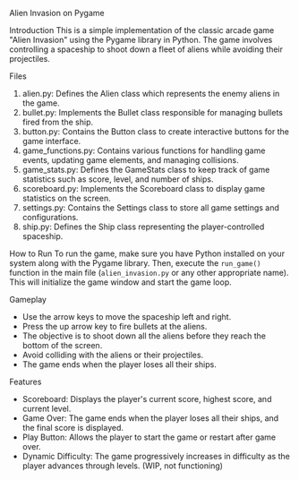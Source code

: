 Alien Invasion on Pygame

Introduction
This is a simple implementation of the classic arcade game "Alien Invasion" using the Pygame library in Python. The game involves controlling a spaceship to shoot down a fleet of aliens while avoiding their projectiles.

 Files
1. alien.py: Defines the Alien class which represents the enemy aliens in the game.
2. bullet.py: Implements the Bullet class responsible for managing bullets fired from the ship.
3. button.py: Contains the Button class to create interactive buttons for the game interface.
4. game_functions.py: Contains various functions for handling game events, updating game elements, and managing collisions.
5. game_stats.py: Defines the GameStats class to keep track of game statistics such as score, level, and number of ships.
6. scoreboard.py: Implements the Scoreboard class to display game statistics on the screen.
7. settings.py: Contains the Settings class to store all game settings and configurations.
8. ship.py: Defines the Ship class representing the player-controlled spaceship.

How to Run
To run the game, make sure you have Python installed on your system along with the Pygame library. Then, execute the `run_game()` function in the main file (`alien_invasion.py` or any other appropriate name). This will initialize the game window and start the game loop.

Gameplay
- Use the arrow keys to move the spaceship left and right.
- Press the up arrow key to fire bullets at the aliens.
- The objective is to shoot down all the aliens before they reach the bottom of the screen.
- Avoid colliding with the aliens or their projectiles.
- The game ends when the player loses all their ships.

Features
- Scoreboard: Displays the player's current score, highest score, and current level.
- Game Over: The game ends when the player loses all their ships, and the final score is displayed.
- Play Button: Allows the player to start the game or restart after game over.
- Dynamic Difficulty: The game progressively increases in difficulty as the player advances through levels. (WIP, not functioning)
